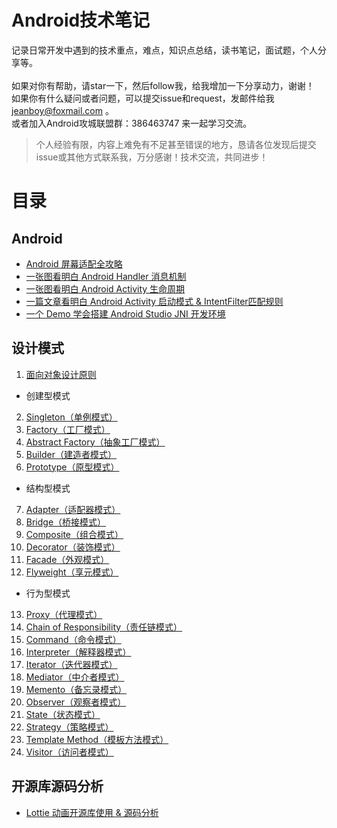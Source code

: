 # Android技术笔记 #

记录日常开发中遇到的技术重点，难点，知识点总结，读书笔记，面试题，个人分享等。<br>
<br>
如果对你有帮助，请star一下，然后follow我，给我增加一下分享动力，谢谢！<br>
如果你有什么疑问或者问题，可以提交issue和request，发邮件给我 jeanboy@foxmail.com 。<br>
或者加入Android攻城联盟群：386463747 来一起学习交流。

> 个人经验有限，内容上难免有不足甚至错误的地方，恳请各位发现后提交issue或其他方式联系我，万分感谢！技术交流，共同进步！

# 目录 #
## Android ##

- [Android 屏幕适配全攻略](https://github.com/jeanboydev/Android-ReadTheFuckingSourceCode/blob/master/Android-屏幕适配全攻略.md)
- [一张图看明白 Android Handler 消息机制](https://github.com/jeanboydev/Android-ReadTheFuckingSourceCode/blob/master/Android-Handler消息机制.md)
- [一张图看明白 Android Activity 生命周期](https://github.com/jeanboydev/Android-ReadTheFuckingSourceCode/blob/master/Android-Activity生命周期.md)
- [一篇文章看明白 Android Activity 启动模式 & IntentFilter匹配规则](https://github.com/jeanboydev/Android-ReadTheFuckingSourceCode/blob/master/Android-Activity启动模式&IntentFilter匹配规则.md)
- [一个 Demo 学会搭建 Android Studio JNI 开发环境](https://github.com/jeanboydev/Android-JNITest)


## 设计模式 ##

1. [面向对象设计原则](https://github.com/jeanboydev/Android-ReadTheFuckingSourceCode/blob/master/面向对象设计原则.md)
- 创建型模式
2. [Singleton（单例模式）](https://github.com/jeanboydev/Android-ReadTheFuckingSourceCode/blob/master/设计模式-Singleton.md)
3. [Factory（工厂模式）](https://github.com/jeanboydev/Android-ReadTheFuckingSourceCode/blob/master/设计模式-Factory.md)
4. [Abstract Factory（抽象工厂模式）](https://github.com/jeanboydev/Android-ReadTheFuckingSourceCode/blob/master/设计模式-Abstract_Factory.md)
5. [Builder（建造者模式）](https://github.com/jeanboydev/Android-ReadTheFuckingSourceCode/blob/master/设计模式-Builder.md)
6. [Prototype（原型模式）](https://github.com/jeanboydev/Android-ReadTheFuckingSourceCode/blob/master/设计模式-Prototype.md)
- 结构型模式
7. [Adapter（适配器模式）](https://github.com/jeanboydev/Android-ReadTheFuckingSourceCode/blob/master/设计模式-Adapter.md)
8. [Bridge（桥接模式）](https://github.com/jeanboydev/Android-ReadTheFuckingSourceCode/blob/master/设计模式-Bridge.md)
9. [Composite（组合模式）](https://github.com/jeanboydev/Android-ReadTheFuckingSourceCode/blob/master/设计模式-Composite.md)
10. [Decorator（装饰模式）](https://github.com/jeanboydev/Android-ReadTheFuckingSourceCode/blob/master/设计模式-Decorator.md)
11. [Facade（外观模式）](https://github.com/jeanboydev/Android-ReadTheFuckingSourceCode/blob/master/设计模式-Facade.md)
12. [Flyweight（享元模式）](https://github.com/jeanboydev/Android-ReadTheFuckingSourceCode/blob/master/设计模式-Flyweight.md)
- 行为型模式
13. [Proxy（代理模式）](https://github.com/jeanboydev/Android-ReadTheFuckingSourceCode/blob/master/设计模式-Proxy.md)
14. [Chain of Responsibility（责任链模式）](https://github.com/jeanboydev/Android-ReadTheFuckingSourceCode/blob/master/设计模式-Chain_of_Responsibility.md)
15. [Command（命令模式）](https://github.com/jeanboydev/Android-ReadTheFuckingSourceCode/blob/master/设计模式-Command.md)
16. [Interpreter（解释器模式）](https://github.com/jeanboydev/Android-ReadTheFuckingSourceCode/blob/master/设计模式-Interpreter.md)
17. [Iterator（迭代器模式）](https://github.com/jeanboydev/Android-ReadTheFuckingSourceCode/blob/master/设计模式-Iterator.md)
18. [Mediator（中介者模式）](https://github.com/jeanboydev/Android-ReadTheFuckingSourceCode/blob/master/设计模式-Mediator.md)
19. [Memento（备忘录模式）](https://github.com/jeanboydev/Android-ReadTheFuckingSourceCode/blob/master/设计模式-Memento.md)
20. [Observer（观察者模式）](https://github.com/jeanboydev/Android-ReadTheFuckingSourceCode/blob/master/设计模式-Observer.md)
21. [State（状态模式）](https://github.com/jeanboydev/Android-ReadTheFuckingSourceCode/blob/master/设计模式-State.md)
22. [Strategy（策略模式）](https://github.com/jeanboydev/Android-ReadTheFuckingSourceCode/blob/master/设计模式-Strategy.md)
23. [Template Method（模板方法模式）](https://github.com/jeanboydev/Android-ReadTheFuckingSourceCode/blob/master/设计模式-Template_Method.md)
24. [Visitor（访问者模式）](https://github.com/jeanboydev/Android-ReadTheFuckingSourceCode/blob/master/设计模式-Visitor.md)


## 开源库源码分析 ##
- [Lottie 动画开源库使用 & 源码分析](https://github.com/jeanboydev/Android-ReadTheFuckingSourceCode/blob/master/Lottie动画开源库使用&源码分析.md)